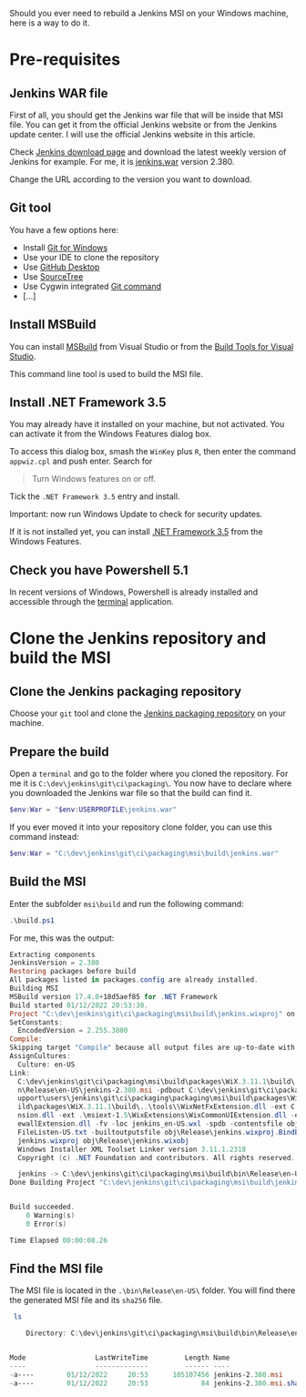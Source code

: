 Should you ever need to rebuild a Jenkins MSI on your Windows machine, here is a way to do it.

# Pre-requisites

## Jenkins WAR file

First of all, you should get the Jenkins war file that will be inside that MSI file.
You can get it from the official Jenkins website or from the Jenkins update center.
I will use the official Jenkins website in this article.

Check [Jenkins download page](https://www.jenkins.io/download/) and download the latest weekly version of Jenkins for example.
For me, it is [jenkins.war](https://get.jenkins.io/war/2.380/jenkins.war) version 2.380.

Change the URL according to the version you want to download.

## Git tool

You have a few options here:
* Install [Git for Windows](https://community.chocolatey.org/packages/git)
* Use your IDE to clone the repository
* Use [GitHub Desktop](https://desktop.github.com/)
* Use [SourceTree](https://www.sourcetreeapp.com/)
* Use Cygwin integrated [Git command](https://cygwin.com/packages/summary/git.html)
* [...]

## Install MSBuild

You can install [MSBuild](https://aka.ms/vs/17/release/vs_BuildTools.exe) from Visual Studio or from the [Build Tools for Visual Studio](https://visualstudio.microsoft.com/downloads/#build-tools-for-visual-studio-2022).

This command line tool is used to build the MSI file.

## Install .NET Framework 3.5

You may already have it installed on your machine, but not activated.
You can activate it from the Windows Features dialog box.

To access this dialog box, smash the `WinKey` plus `R`, then enter the command `appwiz.cpl` and push enter.
Search for

> Turn Windows features on or off.

Tick the `.NET Framework 3.5` entry and install.

Important: now run Windows Update to check for security updates.

If it is not installed yet, you can install [.NET Framework 3.5](https://dotnet.microsoft.com/en-us/download/dotnet-framework/net35-sp1) from the Windows Features.

## Check you have Powershell 5.1

In recent versions of Windows, Powershell is already installed and accessible through the [terminal](https://support.microsoft.com/en-us/topic/6453ce98-da91-476f-8651-5c14d5777c20#:~:text=In%20Windows%2011%2022H2%2C%20the,an%20instance%20of%20Windows%20Terminal) application.

# Clone the Jenkins repository and build the MSI

## Clone the Jenkins packaging repository

Choose your `git` tool and clone the [Jenkins packaging repository](https://github.com/jenkinsci/packaging.git) on your machine.

## Prepare the build

Open a `terminal` and go to the folder where you cloned the repository. For me it is `C:\dev\jenkins\git\ci\packaging\`.
You now have to declare where you downloaded the Jenkins war file so that the build can find it.

```powershell
$env:War = "$env:USERPROFILE\jenkins.war"
```

If you ever moved it into your repository clone folder, you can use this command instead:

```powershell
$env:War = "C:\dev\jenkins\git\ci\packaging\msi\build\jenkins.war"
```

## Build the MSI

Enter the subfolder `msi\build` and run the following command:

```powershell
.\build.ps1
```

For me, this was the output:

```powershell
Extracting components
JenkinsVersion = 2.380
Restoring packages before build
All packages listed in packages.config are already installed.
Building MSI
MSBuild version 17.4.0+18d5aef85 for .NET Framework
Build started 01/12/2022 20:53:30.
Project "C:\dev\jenkins\git\ci\packaging\msi\build\jenkins.wixproj" on node 1 (default targets).
SetConstants:
  EncodedVersion = 2.255.3800
Compile:
Skipping target "Compile" because all output files are up-to-date with respect to the input files.
AssignCultures:
  Culture: en-US
Link:
  C:\dev\jenkins\git\ci\packaging\msi\build\packages\WiX.3.11.1\build\..\tools\Light.exe -out C:\dev\jenkins\git\ci\packaging\msi\build\bi
  n\Release\en-US\jenkins-2.380.msi -pdbout C:\dev\jenkins\git\ci\packaging\msi\build\bin\Release\en-US\jenkins-2.380.wixpdb -sw1076 -cultures:en-US -ext C:\S
  upport\users\jenkins\git\ci\packaging\packaging\msi\build\packages\WiX.3.11.1\build\..\tools\\WixUIExtension.dll -ext C:\dev\jenkins\git\ci\packaging\msi\bu
  ild\packages\WiX.3.11.1\build\..\tools\\WixNetFxExtension.dll -ext C:\dev\jenkins\git\ci\packaging\msi\build\packages\WiX.3.11.1\build\..\tools\\WixUtilExte
  nsion.dll -ext .\msiext-1.5\WixExtensions\WixCommonUIExtension.dll -ext C:\dev\jenkins\git\ci\packaging\msi\build\packages\WiX.3.11.1\build\..\tools\\WixFir
  ewallExtension.dll -fv -loc jenkins_en-US.wxl -spdb -contentsfile obj\Release\jenkins.wixproj.BindContentsFileListen-US.txt -outputsfile obj\Release\jenkins.wixproj.BindOutputs
  FileListen-US.txt -builtoutputsfile obj\Release\jenkins.wixproj.BindBuiltOutputsFileListen-US.txt -wixprojectfile C:\dev\jenkins\git\ci\packaging\msi\build\
  jenkins.wixproj obj\Release\jenkins.wixobj
  Windows Installer XML Toolset Linker version 3.11.1.2318
  Copyright (c) .NET Foundation and contributors. All rights reserved.

  jenkins -> C:\dev\jenkins\git\ci\packaging\msi\build\bin\Release\en-US\jenkins-2.380.msi
Done Building Project "C:\dev\jenkins\git\ci\packaging\msi\build\jenkins.wixproj" (default targets).


Build succeeded.
    0 Warning(s)
    0 Error(s)

Time Elapsed 00:00:08.26
```

## Find the MSI file

The MSI file is located in the `.\bin\Release\en-US\` folder.
You will find there the generated MSI file and its `sha256` file.

```powershell
 ls

    Directory: C:\dev\jenkins\git\ci\packaging\msi\build\bin\Release\en-US


Mode                 LastWriteTime         Length Name
----                 -------------         ------ ----
-a----        01/12/2022     20:53      105107456 jenkins-2.380.msi
-a----        01/12/2022     20:53             84 jenkins-2.380.msi.sha256
```



